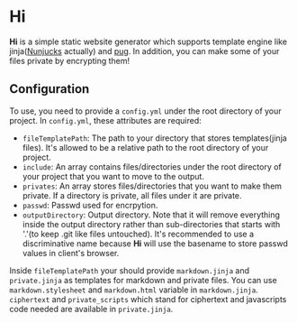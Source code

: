 # Hi
**Hi** is a simple static website generator which supports template engine like jinja([Nunjucks](https://mozilla.github.io/nunjucks/) actually) and [pug](https://github.com/pugjs/pug). In addition, you can make some of your files private by encrypting them!

## Configuration
To use, you need to provide a `config.yml` under the root directory of your project. In `config.yml`, these attributes are required:
- `fileTemplatePath`: The path to your directory that stores templates(jinja files). It's allowed to be a relative path to the root directory of your project.
- `include`: An array contains files/directories under the root directory of your project that you want to move to the output.
- `privates`: An array stores files/directories that you want to make them private. If a directory is private, all files under it are private.
- `passwd`: Passwd used for encrpytion.
- `outputDirectory`: Output directory. Note that it will remove everything inside the output directory rather than sub-directories that starts with '.'(to keep .git like files untouched). It's recommended to use a discriminative name because **Hi** will use the basename to store passwd values in client's browser.

Inside `fileTemplatePath` your should provide `markdown.jinja` and `private.jinja` as templates for markdown and private files. You can use `markdown.stylesheet` and `markdown.html` variable in `markdown.jinja`. `ciphertext` and `private_scripts` which stand for ciphertext and javascripts code needed are available in `private.jinja`.
